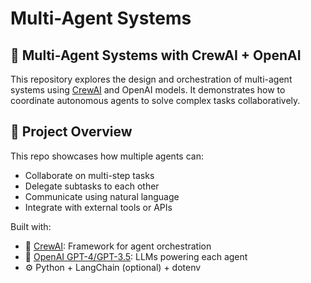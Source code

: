 # Multi-Agent Systems

## 🤖 Multi-Agent Systems with CrewAI + OpenAI

This repository explores the design and orchestration of multi-agent systems using [CrewAI](https://docs.crewai.com/) and OpenAI models. It demonstrates how to coordinate autonomous agents to solve complex tasks collaboratively.

## 🚀 Project Overview

This repo showcases how multiple agents can:
- Collaborate on multi-step tasks
- Delegate subtasks to each other
- Communicate using natural language
- Integrate with external tools or APIs

Built with:
- 🧠 [CrewAI](https://docs.crewai.com/): Framework for agent orchestration
- 🔮 [OpenAI GPT-4/GPT-3.5](https://platform.openai.com/docs/): LLMs powering each agent
- ⚙️ Python + LangChain (optional) + dotenv
